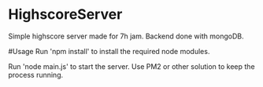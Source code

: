 # HighscoreServer
Simple highscore server made for 7h jam.
Backend done with mongoDB.

#Usage
Run 'npm install' to install the required node modules.

Run 'node main.js' to start the server.
Use PM2 or other solution to keep the process running.